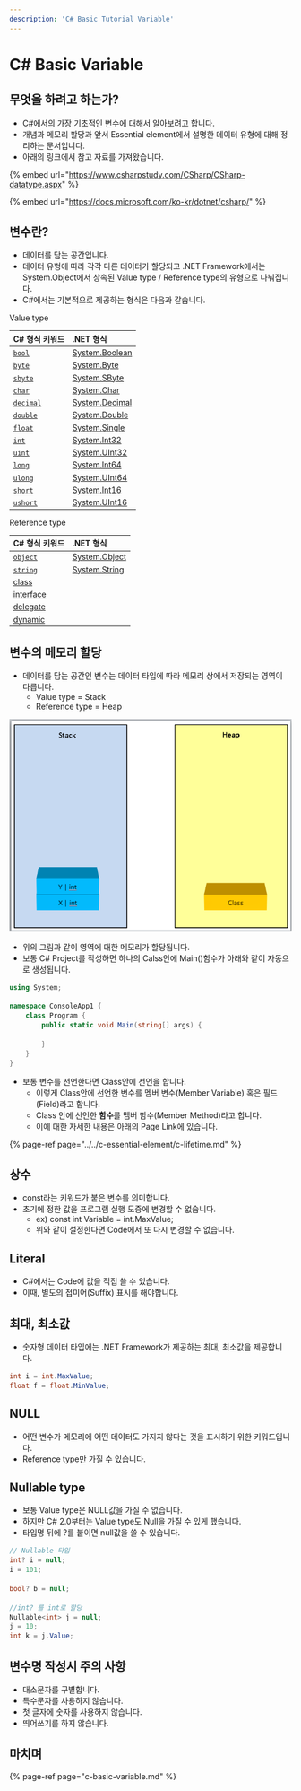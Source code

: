 ```yaml
---
description: 'C# Basic Tutorial Variable'
---
```


# C\# Basic Variable

## 무엇을 하려고 하는가?

* C\#에서의 가장 기초적인 변수에 대해서 알아보려고 합니다.
* 개념과 메모리 할당과 앞서 Essential element에서 설명한 데이터 유형에 대해 정리하는 문서입니다.
* 아래의 링크에서 참고 자료를 가져왔습니다.

{% embed url="https://www.csharpstudy.com/CSharp/CSharp-datatype.aspx" %}

{% embed url="https://docs.microsoft.com/ko-kr/dotnet/csharp/" %}





## 변수란?

* 데이터를 담는 공간입니다.
* 데이터 유형에 따라 각각 다른 데이터가 할당되고 .NET Framework에서는 System.Object에서 상속된 Value type / Reference type의 유형으로 나눠집니다.
* C\#에서는 기본적으로 제공하는 형식은 다음과 같습니다.

Value type

| C\# 형식 키워드 | .NET 형식 |
| :--- | :--- |
| [`bool`](https://docs.microsoft.com/ko-kr/dotnet/csharp/language-reference/builtin-types/bool) | [System.Boolean](https://docs.microsoft.com/ko-kr/dotnet/api/system.boolean) |
| [`byte`](https://docs.microsoft.com/ko-kr/dotnet/csharp/language-reference/builtin-types/integral-numeric-types) | [System.Byte](https://docs.microsoft.com/ko-kr/dotnet/api/system.byte) |
| [`sbyte`](https://docs.microsoft.com/ko-kr/dotnet/csharp/language-reference/builtin-types/integral-numeric-types) | [System.SByte](https://docs.microsoft.com/ko-kr/dotnet/api/system.sbyte) |
| [`char`](https://docs.microsoft.com/ko-kr/dotnet/csharp/language-reference/builtin-types/char) | [System.Char](https://docs.microsoft.com/ko-kr/dotnet/api/system.char) |
| [`decimal`](https://docs.microsoft.com/ko-kr/dotnet/csharp/language-reference/builtin-types/floating-point-numeric-types) | [System.Decimal](https://docs.microsoft.com/ko-kr/dotnet/api/system.decimal) |
| [`double`](https://docs.microsoft.com/ko-kr/dotnet/csharp/language-reference/builtin-types/floating-point-numeric-types) | [System.Double](https://docs.microsoft.com/ko-kr/dotnet/api/system.double) |
| [`float`](https://docs.microsoft.com/ko-kr/dotnet/csharp/language-reference/builtin-types/floating-point-numeric-types) | [System.Single](https://docs.microsoft.com/ko-kr/dotnet/api/system.single) |
| [`int`](https://docs.microsoft.com/ko-kr/dotnet/csharp/language-reference/builtin-types/integral-numeric-types) | [System.Int32](https://docs.microsoft.com/ko-kr/dotnet/api/system.int32) |
| [`uint`](https://docs.microsoft.com/ko-kr/dotnet/csharp/language-reference/builtin-types/integral-numeric-types) | [System.UInt32](https://docs.microsoft.com/ko-kr/dotnet/api/system.uint32) |
| [`long`](https://docs.microsoft.com/ko-kr/dotnet/csharp/language-reference/builtin-types/integral-numeric-types) | [System.Int64](https://docs.microsoft.com/ko-kr/dotnet/api/system.int64) |
| [`ulong`](https://docs.microsoft.com/ko-kr/dotnet/csharp/language-reference/builtin-types/integral-numeric-types) | [System.UInt64](https://docs.microsoft.com/ko-kr/dotnet/api/system.uint64) |
| [`short`](https://docs.microsoft.com/ko-kr/dotnet/csharp/language-reference/builtin-types/integral-numeric-types) | [System.Int16](https://docs.microsoft.com/ko-kr/dotnet/api/system.int16) |
| [`ushort`](https://docs.microsoft.com/ko-kr/dotnet/csharp/language-reference/builtin-types/integral-numeric-types) | [System.UInt16](https://docs.microsoft.com/ko-kr/dotnet/api/system.uint16) |

Reference type

| C\# 형식 키워드 | .NET 형식 |
| :--- | :--- |
| [`object`](https://docs.microsoft.com/ko-kr/dotnet/csharp/language-reference/builtin-types/reference-types#the-object-type) | [System.Object](https://docs.microsoft.com/ko-kr/dotnet/api/system.object) |
| [`string`](https://docs.microsoft.com/ko-kr/dotnet/csharp/language-reference/builtin-types/reference-types#the-string-type) | [System.String](https://docs.microsoft.com/ko-kr/dotnet/api/system.string) |
|  [class](https://docs.microsoft.com/ko-kr/dotnet/csharp/language-reference/keywords/class) |  |
|  [interface](https://docs.microsoft.com/ko-kr/dotnet/csharp/language-reference/keywords/interface) |  |
|  [delegate](https://docs.microsoft.com/ko-kr/dotnet/csharp/language-reference/builtin-types/reference-types) |  |
|  [dynamic](https://docs.microsoft.com/ko-kr/dotnet/csharp/language-reference/builtin-types/reference-types) |  |





## 변수의 메모리 할당

* 데이터를 담는 공간인 변수는 데이터 타입에 따라 메모리 상에서 저장되는 영역이 다릅니다.
  * Value type = Stack
  * Reference type = Heap

![](../../../.gitbook/assets/image%20%28195%29.png)

* 위의 그림과 같이 영역에 대한 메모리가 할당됩니다.
* 보통 C\# Project를 작성하면 하나의 Calss안에 Main\(\)함수가 아래와 같이 자동으로 생성됩니다.

```csharp
using System;

namespace ConsoleApp1 {
    class Program {
        public static void Main(string[] args) {
            
        }
    }
}
```

* 보통 변수를 선언한다면 Class안에 선언을 합니다.
  * 이렇게 Class안에 선언한 변수를 멤버 변수\(Member Variable\) 혹은 필드\(Field\)라고 합니다.
  * Class 안에 선언한 **함수**를 멤버 함수\(Member Method\)라고 합니다.
  * 이에 대한 자세한 내용은 아래의 Page Link에 있습니다.

{% page-ref page="../../c-essential-element/c-lifetime.md" %}



## 상수

* const라는 키워드가 붙은 변수를 의미합니다.
* 초기에 정한 값을 프로그램 실행 도중에 변경할 수 없습니다.
  * ex\) const int Variable = int.MaxValue;
  * 위와 같이 설정한다면 Code에서 또 다시 변경할 수 없습니다.

## Literal

* C\#에서는 Code에 값을 직접 쓸 수 있습니다.
* 이때, 별도의 접미어\(Suffix\) 표시를 해야합니다.





## 최대, 최소값

* 숫자형 데이터 타입에는 .NET Framework가 제공하는 최대, 최소값을 제공합니다.

```csharp
int i = int.MaxValue;
float f = float.MinValue;
```

## NULL

* 어떤 변수가 메모리에 어떤 데이터도 가지지 않다는 것을 표시하기 위한 키워드입니다.
* Reference type만 가질 수 있습니다.





## Nullable type

* 보통 Value type은 NULL값을 가질 수 없습니다.
* 하지만 C\# 2.0부터는 Value type도 Null을 가질 수 있게 했습니다.
* 타입명 뒤에 ?를 붙이면 null값을 쓸 수 있습니다.

```csharp
// Nullable 타입
int? i = null;
i = 101;
            
bool? b = null;

//int? 를 int로 할당
Nullable<int> j = null;
j = 10;
int k = j.Value;
```





## 변수명 작성시 주의 사항

* 대소문자를 구별합니다.
* 특수문자를 사용하지 않습니다.
* 첫 글자에 숫자를 사용하지 않습니다.
* 띄어쓰기를 하지 않습니다.

## 마치며

{% page-ref page="c-basic-variable.md" %}

